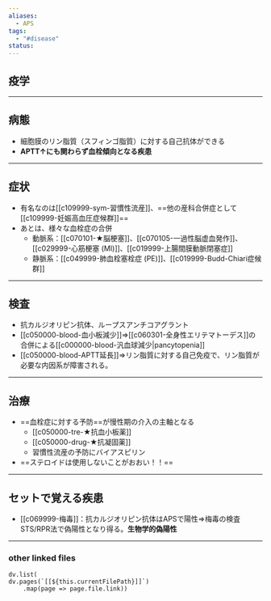 ```yaml
---
aliases:
  - APS
tags:
  - "#disease"
status:
---
```

## 疫学
---
## 病態
- 細胞膜のリン脂質（スフィンゴ脂質）に対する自己抗体ができる
- **APTT↑にも関わらず血栓傾向となる疾患**
---
## 症状
- 有名なのは[[c109999-sym-習慣性流産]]、==他の産科合併症として[[c109999-妊娠高血圧症候群]]==
- あとは、様々な血栓症の合併
	- 動脈系：[[c070101-★脳梗塞]]、[[c070105-一過性脳虚血発作]]、[[c029999-心筋梗塞 (MI)]]、[[c019999-上腸間膜動脈閉塞症]]
	- 静脈系：[[c049999-肺血栓塞栓症 (PE)]]、[[c019999-Budd-Chiari症候群]]

---
## 検査
- 抗カルジオリピン抗体、ループスアンチコアグラント
- [[c050000-blood-血小板減少]]⇒[[c060301-全身性エリテマトーデス]]の合併による[[c000000-blood-汎血球減少|pancytopenia]]
- [[c050000-blood-APTT延長]]⇒リン脂質に対する自己免疫で、リン脂質が必要な内因系が障害される。
---
## 治療
- ==血栓症に対する予防==が慢性期の介入の主軸となる
	- [[c050000-tre-★抗血小板薬]]
	- [[c050000-drug-★抗凝固薬]]
	- 習慣性流産の予防にバイアスピリン
- ==ステロイドは使用しないことがおおい！！==
---
## セットで覚える疾患
- [[c069999-梅毒]]：抗カルジオリピン抗体はAPSで陽性⇒梅毒の検査STS/RPR法で偽陽性となり得る。**生物学的偽陽性**
---
### other linked files
```dataviewjs
dv.list(
dv.pages(`[[${this.currentFilePath}]]`)
	.map(page => page.file.link))
```
